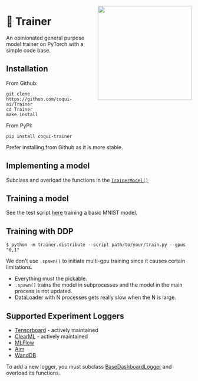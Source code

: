 <p align="center"><img src="https://user-images.githubusercontent.com/1402048/151947958-0bcadf38-3a82-4b4e-96b4-a38d3721d737.png" align="right" height="255px" /></p>

# 👟 Trainer
An opinionated general purpose model trainer on PyTorch with a simple code base.

## Installation

From Github:

```console
git clone https://github.com/coqui-ai/Trainer
cd Trainer
make install
```

From PyPI:

```console
pip install coqui-trainer
```

Prefer installing from Github as it is more stable.

## Implementing a model
Subclass and overload the functions in the [```TrainerModel()```](trainer/model.py)

## Training a model
See the test script [here](tests/test_train_mnist.py) training a basic MNIST model.

## Training with DDP

```console
$ python -m trainer.distribute --script path/to/your/train.py --gpus "0,1"
```

We don't use ```.spawn()``` to initiate multi-gpu training since it causes certain limitations.

- Everything must the pickable.
- ```.spawn()``` trains the model in subprocesses and the model in the main process is not updated.
- DataLoader with N processes gets really slow when the N is large.

## Supported Experiment Loggers
- [Tensorboard](https://www.tensorflow.org/tensorboard) - actively maintained
- [ClearML](https://clear.ml/) - actively maintained
- [MLFlow](https://mlflow.org/)
- [Aim](https://aimstack.io/)
- [WandDB](https://wandb.ai/)

To add a new logger, you must subclass [BaseDashboardLogger](trainer/logging/base_dash_logger.py) and overload its functions.


